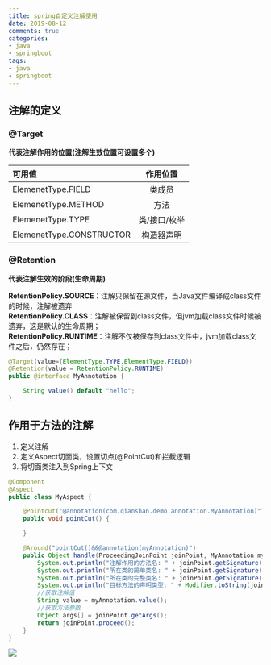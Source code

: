 ```yaml
---
title: spring自定义注解使用
date: 2019-08-12
comments: true
categories:
- java
- springboot
tags:
- java
- springboot
---
```


## 注解的定义

### @Target

**代表注解作用的位置(注解生效位置可设置多个)**

| 可用值       | 作用位置 
| :--------------- | :--: | 
| ElemenetType.FIELD    |  类成员  |  
| ElemenetType.METHOD   |  方法  |   
| ElemenetType.TYPE |  类/接口/枚举  | 
| ElemenetType.CONSTRUCTOR |构造器声明|

<!-- more -->

### @Retention

**代表注解生效的阶段(生命周期)**

**RetentionPolicy.SOURCE**：注解只保留在源文件，当Java文件编译成class文件的时候，注解被遗弃  
**RetentionPolicy.CLASS**：注解被保留到class文件，但jvm加载class文件时候被遗弃，这是默认的生命周期；  
**RetentionPolicy.RUNTIME**：注解不仅被保存到class文件中，jvm加载class文件之后，仍然存在；


```java
@Target(value={ElementType.TYPE,ElementType.FIELD})
@Retention(value = RetentionPolicy.RUNTIME)
public @interface MyAnnotation {

    String value() default "hello";
}
```
## 作用于方法的注解

1. 定义注解
2. 定义Aspect切面类，设置切点(@PointCut)和拦截逻辑
3. 将切面类注入到Spring上下文

```java
@Component
@Aspect
public class MyAspect {

    @Pointcut("@annotation(com.qianshan.demo.annotation.MyAnnotation)")
    public void pointCut() {

    }

    @Around("pointCut()&&@annotation(myAnnotation)")
    public Object handle(ProceedingJoinPoint joinPoint, MyAnnotation myAnnotation) throws Throwable {
        System.out.println("注解作用的方法名: " + joinPoint.getSignature().getName());
        System.out.println("所在类的简单类名: " + joinPoint.getSignature().getDeclaringType().getSimpleName());
        System.out.println("所在类的完整类名: " + joinPoint.getSignature().getDeclaringType());
        System.out.println("目标方法的声明类型: " + Modifier.toString(joinPoint.getSignature().getModifiers()));
        //获取注解值
        String value = myAnnotation.value();
        //获取方法参数
        Object args[] = joinPoint.getArgs();
        return joinPoint.proceed();
    }
}
```

![](https://oscimg.oschina.net/oscnet/be1412c6890280b7976893810e491212df3.jpg)